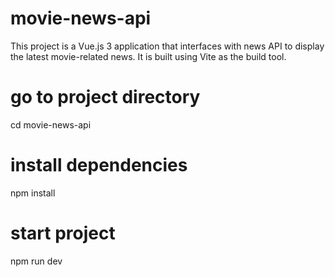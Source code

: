 # movie-news-api
This project is a Vue.js 3 application that interfaces with news API to display the latest movie-related news. 
It is built using Vite as the build tool.

# go to project directory
cd movie-news-api

# install dependencies
npm install   

# start project 
npm run dev
